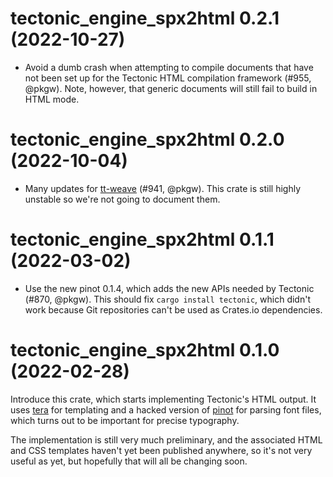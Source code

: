 # tectonic_engine_spx2html 0.2.1 (2022-10-27)

- Avoid a dumb crash when attempting to compile documents that have not been
  set up for the Tectonic HTML compilation framework (#955, @pkgw). Note,
  however, that generic documents will still fail to build in HTML mode.


# tectonic_engine_spx2html 0.2.0 (2022-10-04)

- Many updates for [tt-weave] (#941, @pkgw). This crate is still highly unstable
  so we're not going to document them.

[tt-weave]: https://github.com/pkgw/tt-weave/


# tectonic_engine_spx2html 0.1.1 (2022-03-02)

- Use the new pinot 0.1.4, which adds the new APIs needed by Tectonic (#870,
  @pkgw). This should fix `cargo install tectonic`, which didn't work because
  Git repositories can't be used as Crates.io dependencies.


# tectonic_engine_spx2html 0.1.0 (2022-02-28)

Introduce this crate, which starts implementing Tectonic's HTML output. It uses
[tera] for templating and a hacked version of [pinot] for parsing font files,
which turns out to be important for precise typography.

The implementation is still very much preliminary, and the associated HTML and
CSS templates haven't yet been published anywhere, so it's not very useful as
yet, but hopefully that will all be changing soon.

[tera]: https://crates.io/crates/tera
[pinot]: https://crates.io/crates/pinot
